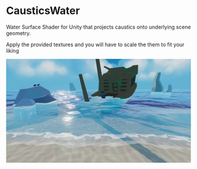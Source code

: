 # CausticsWater
Water Surface Shader for Unity that projects caustics onto underlying scene geometry.

Apply the provided textures and you will have to scale the them to fit your liking

![Example Screen Shot](https://github.com/FeralPug/CausticsWater/blob/main/Example/CausticsWater.jpg?raw=true "Screen Shot")
